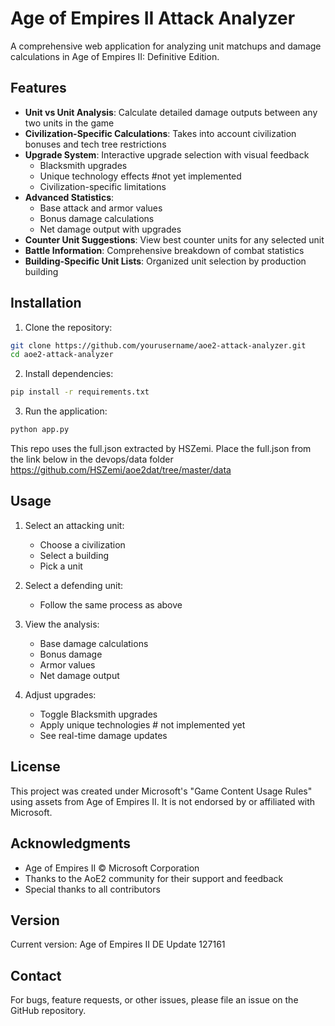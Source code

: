 # Age of Empires II Attack Analyzer

A comprehensive web application for analyzing unit matchups and damage calculations in Age of Empires II: Definitive Edition.

## Features

- **Unit vs Unit Analysis**: Calculate detailed damage outputs between any two units in the game
- **Civilization-Specific Calculations**: Takes into account civilization bonuses and tech tree restrictions
- **Upgrade System**: Interactive upgrade selection with visual feedback
  - Blacksmith upgrades
  - Unique technology effects #not yet implemented 
  - Civilization-specific limitations
- **Advanced Statistics**:
  - Base attack and armor values
  - Bonus damage calculations
  - Net damage output with upgrades
- **Counter Unit Suggestions**: View best counter units for any selected unit
- **Battle Information**: Comprehensive breakdown of combat statistics
- **Building-Specific Unit Lists**: Organized unit selection by production building

## Installation

1. Clone the repository:
```bash
git clone https://github.com/yourusername/aoe2-attack-analyzer.git
cd aoe2-attack-analyzer
```

2. Install dependencies:
```bash
pip install -r requirements.txt
```

3. Run the application:
```bash
python app.py
```

This repo uses the full.json extracted by HSZemi. Place the full.json from the link below in the devops/data folder
 https://github.com/HSZemi/aoe2dat/tree/master/data

## Usage

1. Select an attacking unit:
   - Choose a civilization
   - Select a building
   - Pick a unit

2. Select a defending unit:
   - Follow the same process as above

3. View the analysis:
   - Base damage calculations
   - Bonus damage
   - Armor values
   - Net damage output

4. Adjust upgrades:
   - Toggle Blacksmith upgrades
   - Apply unique technologies # not implemented yet
   - See real-time damage updates


## License

This project was created under Microsoft's "Game Content Usage Rules" using assets from Age of Empires II. It is not endorsed by or affiliated with Microsoft.

## Acknowledgments

- Age of Empires II © Microsoft Corporation
- Thanks to the AoE2 community for their support and feedback
- Special thanks to all contributors

## Version

Current version: Age of Empires II DE Update 127161

## Contact

For bugs, feature requests, or other issues, please file an issue on the GitHub repository.

